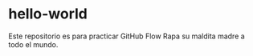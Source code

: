 # hello-world
Este repositorio es para practicar GitHub Flow
Rapa su maldita madre a todo el mundo.
